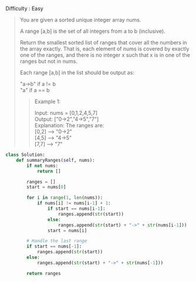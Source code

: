 Difficulty : Easy 

>You are given a sorted unique integer array nums.  
>
>A range [a,b] is the set of all integers from a to b (inclusive).  
>
>Return the smallest sorted list of ranges that cover all the numbers in the array exactly. That is, each element of nums is covered by exactly one of the ranges, and there is no integer x such that x is in one of the ranges but not in nums.
>
>Each range [a,b] in the list should be output as:  
>
>"a->b" if a != b  
>"a" if a == b  
>
>>Example 1:  
>>
>>Input: nums = [0,1,2,4,5,7]  
>>Output: ["0->2","4->5","7"]  
>>Explanation: The ranges are:  
>>[0,2] --> "0->2"  
>>[4,5] --> "4->5"  
>>[7,7] --> "7"  

```python
class Solution:
    def summaryRanges(self, nums):
        if not nums:
            return []

        ranges = []
        start = nums[0]

        for i in range(1, len(nums)):
            if nums[i] != nums[i-1] + 1:
                if start == nums[i-1]:
                    ranges.append(str(start))
                else:
                    ranges.append(str(start) + "->" + str(nums[i-1]))
                start = nums[i]

        # Handle the last range
        if start == nums[-1]:
            ranges.append(str(start))
        else:
            ranges.append(str(start) + "->" + str(nums[-1]))

        return ranges
```        
